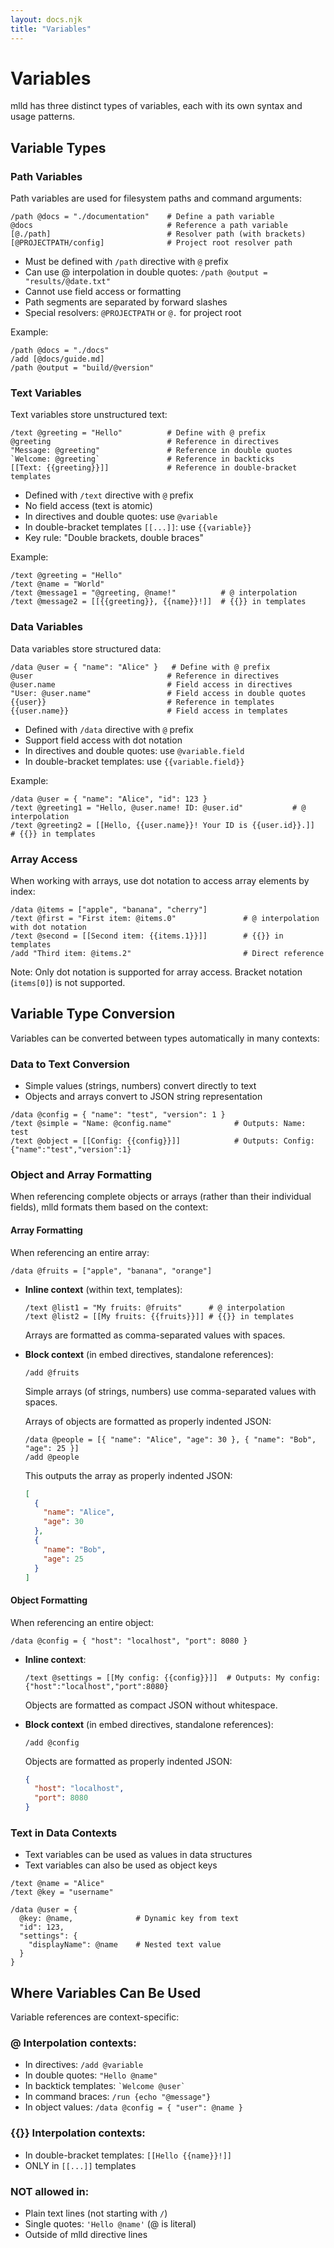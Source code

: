```yaml
---
layout: docs.njk
title: "Variables"
---
```


# Variables

mlld has three distinct types of variables, each with its own syntax and usage patterns.

## Variable Types

### Path Variables

Path variables are used for filesystem paths and command arguments:

```mlld
/path @docs = "./documentation"    # Define a path variable
@docs                              # Reference a path variable
[@./path]                          # Resolver path (with brackets)
[@PROJECTPATH/config]              # Project root resolver path
```

- Must be defined with `/path` directive with `@` prefix
- Can use @ interpolation in double quotes: `/path @output = "results/@date.txt"`
- Cannot use field access or formatting
- Path segments are separated by forward slashes
- Special resolvers: `@PROJECTPATH` or `@.` for project root

Example:
```mlld
/path @docs = "./docs"
/add [@docs/guide.md]
/path @output = "build/@version"
```

### Text Variables

Text variables store unstructured text:

```mlld
/text @greeting = "Hello"          # Define with @ prefix
@greeting                          # Reference in directives
"Message: @greeting"               # Reference in double quotes
`Welcome: @greeting`               # Reference in backticks
[[Text: {{greeting}}]]             # Reference in double-bracket templates
```

- Defined with `/text` directive with `@` prefix
- No field access (text is atomic)
- In directives and double quotes: use `@variable`
- In double-bracket templates `[[...]]`: use `{{variable}}`
- Key rule: "Double brackets, double braces"

Example:
```mlld
/text @greeting = "Hello"
/text @name = "World"
/text @message1 = "@greeting, @name!"          # @ interpolation
/text @message2 = [[{{greeting}}, {{name}}!]]  # {{}} in templates
```

### Data Variables

Data variables store structured data:

```mlld
/data @user = { "name": "Alice" }   # Define with @ prefix
@user                              # Reference in directives
@user.name                         # Field access in directives
"User: @user.name"                 # Field access in double quotes
{{user}}                           # Reference in templates
{{user.name}}                      # Field access in templates
```

- Defined with `/data` directive with `@` prefix
- Support field access with dot notation
- In directives and double quotes: use `@variable.field`
- In double-bracket templates: use `{{variable.field}}`

Example:
```mlld
/data @user = { "name": "Alice", "id": 123 }
/text @greeting1 = "Hello, @user.name! ID: @user.id"           # @ interpolation
/text @greeting2 = [[Hello, {{user.name}}! Your ID is {{user.id}}.]]  # {{}} in templates
```

### Array Access

When working with arrays, use dot notation to access array elements by index:

```mlld
/data @items = ["apple", "banana", "cherry"]
/text @first = "First item: @items.0"               # @ interpolation with dot notation
/text @second = [[Second item: {{items.1}}]]        # {{}} in templates
/add "Third item: @items.2"                         # Direct reference
```

Note: Only dot notation is supported for array access. Bracket notation (`items[0]`) is not supported.

## Variable Type Conversion

Variables can be converted between types automatically in many contexts:

### Data to Text Conversion

- Simple values (strings, numbers) convert directly to text
- Objects and arrays convert to JSON string representation

```mlld
/data @config = { "name": "test", "version": 1 }
/text @simple = "Name: @config.name"              # Outputs: Name: test
/text @object = [[Config: {{config}}]]            # Outputs: Config: {"name":"test","version":1}
```

### Object and Array Formatting

When referencing complete objects or arrays (rather than their individual fields), mlld formats them based on the context:

#### Array Formatting

When referencing an entire array:

```mlld
/data @fruits = ["apple", "banana", "orange"]
```

- **Inline context** (within text, templates):
  ```mlld
  /text @list1 = "My fruits: @fruits"      # @ interpolation
  /text @list2 = [[My fruits: {{fruits}}]] # {{}} in templates
  ```
  Arrays are formatted as comma-separated values with spaces.

- **Block context** (in embed directives, standalone references):
  ```mlld
  /add @fruits
  ```
  Simple arrays (of strings, numbers) use comma-separated values with spaces.
  
  Arrays of objects are formatted as properly indented JSON:
  ```mlld
  /data @people = [{ "name": "Alice", "age": 30 }, { "name": "Bob", "age": 25 }]
  /add @people
  ```
  This outputs the array as properly indented JSON:
  ```json
  [
    {
      "name": "Alice",
      "age": 30
    },
    {
      "name": "Bob",
      "age": 25
    }
  ]
  ```

#### Object Formatting

When referencing an entire object:

```mlld
/data @config = { "host": "localhost", "port": 8080 }
```

- **Inline context**:
  ```mlld
  /text @settings = [[My config: {{config}}]]  # Outputs: My config: {"host":"localhost","port":8080}
  ```
  Objects are formatted as compact JSON without whitespace.

- **Block context** (in embed directives, standalone references):
  ```mlld
  /add @config
  ```
  Objects are formatted as properly indented JSON:
  ```json
  {
    "host": "localhost",
    "port": 8080
  }
  ```

### Text in Data Contexts

- Text variables can be used as values in data structures
- Text variables can also be used as object keys

```mlld
/text @name = "Alice"
/text @key = "username"

/data @user = {
  @key: @name,              # Dynamic key from text
  "id": 123,
  "settings": {
    "displayName": @name    # Nested text value
  }
}
```

## Where Variables Can Be Used

Variable references are context-specific:

### @ Interpolation contexts:
- In directives: `/add @variable`
- In double quotes: `"Hello @name"`
- In backtick templates: `` `Welcome @user` ``
- In command braces: `/run {echo "@message"}`
- In object values: `/data @config = { "user": @name }`

### {{}} Interpolation contexts:
- In double-bracket templates: `[[Hello {{name}}!]]`
- ONLY in `[[...]]` templates

### NOT allowed in:
- Plain text lines (not starting with `/`)
- Single quotes: `'Hello @name'` (@ is literal)
- Outside of mlld directive lines

